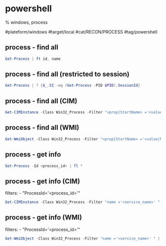 

# powershell
% windows, process

#plateform/windows #target/local #cat/RECON/PROCESS #tag/powershell 

## process - find all 
```powershell
Get-Process | ft id, name
```

## process - find all (restricted to session)
```powershell
Get-Process | ? {$_.SI -eq (Get-Process -PID $PID).SessionId}
```

## process - find all (CIM)
```powershell
Get-CIMInstance -Class Win32_Process -Filter "<prop|StartName> ='<value|NT Authority%>' " | Select-Object *
```


## process - find all (WMI)
```powershell
Get-WmiObject -Class Win32_Process -Filter "<prop|StartName> ='<value|NT Authority%>' " | Select-Object *
```


## process - get info 
```powershell
Get-Process -Id <process_id> | fl *
```


## process - get info (CIM)
filters: 
    - "ProcessId='<process_id>'"
```powershell
Get-CIMInstance -Class Win32_Process -Filter "name ='<service_name>' " | Select-Object *
```

## process - get info (WMI)
filters: 
    - "ProcessId='<process_id>'"
```powershell
Get-WmiObject -Class Win32_Process -Filter "name ='<service_name>' " | Select-Object *
```

